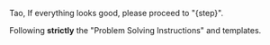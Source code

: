 Tao, If everything looks good, please proceed to "{step}".

Following **strictly** the "Problem Solving Instructions" and templates.
